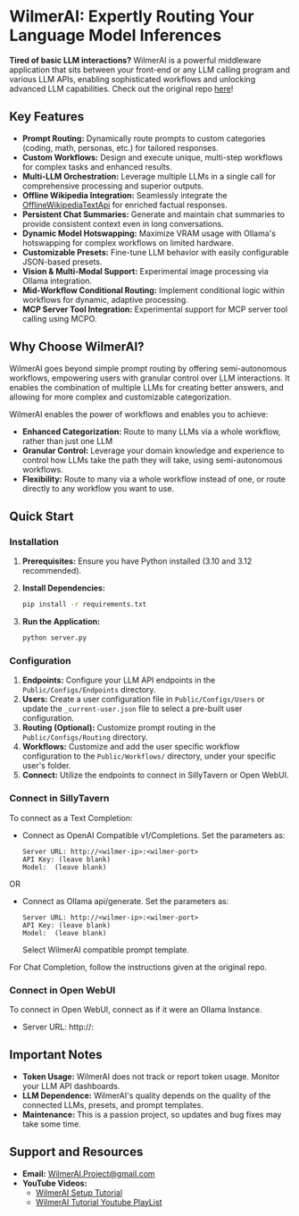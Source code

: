 # WilmerAI: Expertly Routing Your Language Model Inferences

**Tired of basic LLM interactions?** WilmerAI is a powerful middleware application that sits between your front-end or any LLM calling program and various LLM APIs, enabling sophisticated workflows and unlocking advanced LLM capabilities. Check out the original repo [here](https://github.com/SomeOddCodeGuy/WilmerAI)!

## Key Features

*   **Prompt Routing:** Dynamically route prompts to custom categories (coding, math, personas, etc.) for tailored responses.
*   **Custom Workflows:** Design and execute unique, multi-step workflows for complex tasks and enhanced results.
*   **Multi-LLM Orchestration:** Leverage multiple LLMs in a single call for comprehensive processing and superior outputs.
*   **Offline Wikipedia Integration:** Seamlessly integrate the [OfflineWikipediaTextApi](https://github.com/SomeOddCodeGuy/OfflineWikipediaTextApi) for enriched factual responses.
*   **Persistent Chat Summaries:** Generate and maintain chat summaries to provide consistent context even in long conversations.
*   **Dynamic Model Hotswapping:** Maximize VRAM usage with Ollama's hotswapping for complex workflows on limited hardware.
*   **Customizable Presets:** Fine-tune LLM behavior with easily configurable JSON-based presets.
*   **Vision & Multi-Modal Support:** Experimental image processing via Ollama integration.
*   **Mid-Workflow Conditional Routing:** Implement conditional logic within workflows for dynamic, adaptive processing.
*   **MCP Server Tool Integration:** Experimental support for MCP server tool calling using MCPO.

## Why Choose WilmerAI?

WilmerAI goes beyond simple prompt routing by offering semi-autonomous workflows, empowering users with granular control over LLM interactions. It enables the combination of multiple LLMs for creating better answers, and allowing for more complex and customizable categorization.

WilmerAI enables the power of workflows and enables you to achieve:

*   **Enhanced Categorization:** Route to many LLMs via a whole workflow, rather than just one LLM
*   **Granular Control:** Leverage your domain knowledge and experience to control how LLMs take the path they will
    take, using semi-autonomous workflows.
*   **Flexibility:** Route to many via a whole workflow instead of one, or route directly to any workflow you want to
    use.

## Quick Start

### Installation

1.  **Prerequisites:** Ensure you have Python installed (3.10 and 3.12 recommended).
2.  **Install Dependencies:**

    ```bash
    pip install -r requirements.txt
    ```

3.  **Run the Application:**

    ```bash
    python server.py
    ```

### Configuration

1.  **Endpoints:** Configure your LLM API endpoints in the `Public/Configs/Endpoints` directory.
2.  **Users:** Create a user configuration file in `Public/Configs/Users` or update the `_current-user.json` file to
    select a pre-built user configuration.
3.  **Routing (Optional):** Customize prompt routing in the `Public/Configs/Routing` directory.
4.  **Workflows:** Customize and add the user specific workflow configuration to the `Public/Workflows/` directory, under
    your specific user's folder.
5.  **Connect:** Utilize the endpoints to connect in SillyTavern or Open WebUI.

### Connect in SillyTavern

To connect as a Text Completion:
*   Connect as OpenAI Compatible v1/Completions. Set the parameters as:
    ```text
    Server URL: http://<wilmer-ip>:<wilmer-port>
    API Key: (leave blank)
    Model:  (leave blank)
    ```

OR
*   Connect as Ollama api/generate. Set the parameters as:
    ```text
    Server URL: http://<wilmer-ip>:<wilmer-port>
    API Key: (leave blank)
    Model:  (leave blank)
    ```
    Select WilmerAI compatible prompt template.

For Chat Completion, follow the instructions given at the original repo.

### Connect in Open WebUI

To connect in Open WebUI, connect as if it were an Ollama Instance.
*   Server URL: http://<wilmer-ip>:<wilmer-port>

## Important Notes

*   **Token Usage:** WilmerAI does not track or report token usage. Monitor your LLM API dashboards.
*   **LLM Dependence:** WilmerAI's quality depends on the quality of the connected LLMs, presets, and prompt templates.
*   **Maintenance:** This is a passion project, so updates and bug fixes may take some time.

## Support and Resources

*   **Email:** WilmerAI.Project@gmail.com
*   **YouTube Videos:**
    *   [WilmerAI Setup Tutorial](https://www.youtube.com/watch?v=v2xYQCHZwJM)
    *   [WilmerAI Tutorial Youtube PlayList](https://www.youtube.com/playlist?list=PLjIfeYFu5Pl7J7KGJqVmHM4HU56nByb4X)